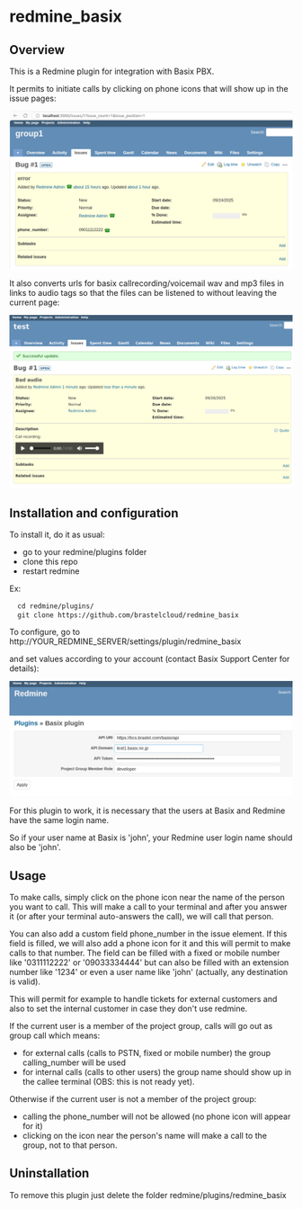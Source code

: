 # redmine_basix

## Overview

This is a Redmine plugin for integration with Basix PBX.

It permits to initiate calls by clicking on phone icons that will show up in the issue pages:

![basix_redmine phone_icons](./images/redmine_basix.phone_icons.png)

It also converts urls for basix callrecording/voicemail wav and mp3 files in links to audio tags so that the files can be listened to without leaving the current page:

![basix_redmine media_player](./images/redmine_basix.media_player.png)


## Installation and configuration

To install it, do it as usual:
  - go to your redmine/plugins folder
  - clone this repo
  - restart redmine

 Ex:
```
  cd redmine/plugins/
  git clone https://github.com/brastelcloud/redmine_basix
```

To configure, go to http://YOUR_REDMINE_SERVER/settings/plugin/redmine_basix

and set values according to your account (contact Basix Support Center for details):
 
![basix_redmine configuration](./images/redmine_basix.configuration.png)

For this plugin to work, it is necessary that the users at Basix and Redmine have the same login name. 

So if your user name at Basix is 'john', your Redmine user login name should also be 'john'.

## Usage

To make calls, simply click on the phone icon near the name of the person you want to call.
This will make a call to your terminal and after you answer it (or after your terminal auto-answers the call), we will call that person.

You can also add a custom field phone_number in the issue element. 
If this field is filled, we will also add a phone icon for it and this will permit to make calls to that number.
The field can be filled with a fixed or mobile number like '0311112222' or '09033334444' but can also be filled with an extension number like '1234' or even a user name like 'john' (actually, any destination is valid).

This will permit for example to handle tickets for external customers and also to set the internal customer in case they don't use redmine.

If the current user is a member of the project group, calls will go out as group call which means:
  - for external calls (calls to PSTN, fixed or mobile number) the group calling_number will be used
  - for internal calls (calls to other users) the group name should show up in the callee terminal (OBS: this is not ready yet).

Otherwise if the current user is not a member of the project group:
  - calling the phone_number will not be allowed (no phone icon will appear for it)
  - clicking on the icon near the person's name will make a call to the group, not to that person.

## Uninstallation 

To remove this plugin just delete the folder redmine/plugins/redmine_basix
